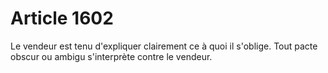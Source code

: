 # Article 1602

Le vendeur est tenu d'expliquer clairement ce à quoi il s'oblige.   Tout pacte obscur ou ambigu s'interprète contre le vendeur.